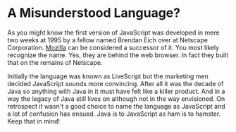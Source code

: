 # A Misunderstood Language?

As you might know the first version of JavaScript was developed in mere two weeks at 1995 by a fellow named Brendan Eich over at Netscape Corporation. [Mozilla](http://www.mozilla.org/) can be considered a successor of it. You most likely recognize the name. Yes, they are behind the web browser. In fact they built that on the remains of Netscape.

Initially the language was known as LiveScript but the marketing men decided JavaScript sounds more convincing. After all it was the decade of Java so anything with Java in it must have felt like a killer product. And in a way the legacy of Java still lives on although not in the way envisioned. On retrospect it wasn't a good choice to name the language as JavaScript and a lot of confusion has ensued. Java is to JavaScript as ham is to hamster. Keep that in mind!
